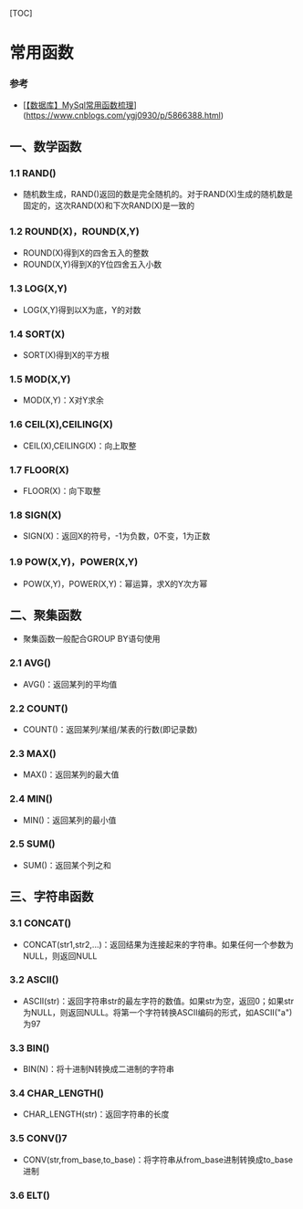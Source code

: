 [TOC]

# 常用函数

### 参考

* [[【数据库】MySql常用函数梳理](https://www.cnblogs.com/ygj0930/p/5866388.html)](https://www.cnblogs.com/ygj0930/p/5866388.html)

## 一、数学函数

### 1.1  RAND()

* 随机数生成，RAND()返回的数是完全随机的。对于RAND(X)生成的随机数是固定的，这次RAND(X)和下次RAND(X)是一致的

### 1.2 ROUND(X)，ROUND(X,Y)

* ROUND(X)得到X的四舍五入的整数
* ROUND(X,Y)得到X的Y位四舍五入小数

### 1.3 LOG(X,Y)

* LOG(X,Y)得到以X为底，Y的对数

### 1.4 SORT(X)

* SORT(X)得到X的平方根

### 1.5 MOD(X,Y)

* MOD(X,Y)：X对Y求余

### 1.6 CEIL(X),CEILING(X)

* CEIL(X),CEILING(X)：向上取整

### 1.7 FLOOR(X)

* FLOOR(X)：向下取整

### 1.8 SIGN(X)

* SIGN(X)：返回X的符号，-1为负数，0不变，1为正数

### 1.9 POW(X,Y)，POWER(X,Y)

* POW(X,Y)，POWER(X,Y)：幂运算，求X的Y次方幂

## 二、聚集函数

* 聚集函数一般配合GROUP BY语句使用

### 2.1 AVG()

* AVG()：返回某列的平均值

### 2.2 COUNT()

* COUNT()：返回某列/某组/某表的行数(即记录数)

### 2.3 MAX()

* MAX()：返回某列的最大值

### 2.4 MIN()

* MIN()：返回某列的最小值

### 2.5 SUM()

* SUM()：返回某个列之和

## 三、字符串函数

### 3.1 CONCAT()

* CONCAT(str1,str2,...)：返回结果为连接起来的字符串。如果任何一个参数为NULL，则返回NULL

### 3.2 ASCII()

* ASCII(str)：返回字符串str的最左字符的数值。如果str为空，返回0；如果str为NULL，则返回NULL。将第一个字符转换ASCII编码的形式，如ASCII("a")为97

### 3.3 BIN()

* BIN(N)：将十进制N转换成二进制的字符串

### 3.4 CHAR_LENGTH()

* CHAR_LENGTH(str)：返回字符串的长度

### 3.5 CONV()7

* CONV(str,from_base,to_base)：将字符串从from_base进制转换成to_base进制

### 3.6 ELT()